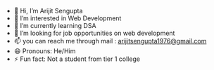 - 👋 Hi, I’m Arijit Sengupta
- 👀 I’m interested in Web Development
- 🌱 I’m currently learning DSA
- 💞️ I’m looking for job opportunities on web development
- 📫 you can reach me through mail : arijitsengupta1976@gmail.com
- 😄 Pronouns: He/Him
- ⚡ Fun fact: Not a student from tier 1 college

<!---
ArijitS21-IUT/ArijitS21-IUT is a ✨ special ✨ repository because its `README.md` (this file) appears on your GitHub profile.
You can click the Preview link to take a look at your changes.
--->
